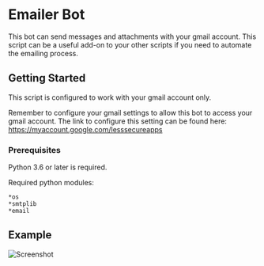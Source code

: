 # Emailer Bot
This bot can send messages and attachments with your gmail account.  This script can be a useful add-on to your
other scripts if you need to automate the emailing process. 

## Getting Started
This script is configured to work with your gmail account only.

Remember to configure your gmail settings to allow this bot to access your gmail account.  The link
to configure this setting can be found here: https://myaccount.google.com/lesssecureapps


### Prerequisites
Python 3.6 or later is required.

Required python modules:

    *os
    *smtplib
    *email
  
## Example
![Screenshot](Screenshot.jpeg)


